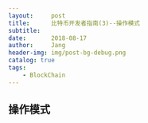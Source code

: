 ```yaml
---
layout:     post
title:      比特币开发者指南(3)--操作模式
subtitle:   
date:       2018-08-17
author:     Jang
header-img: img/post-bg-debug.png
catalog: true
tags:
    - BlockChain
---
```


## 操作模式
